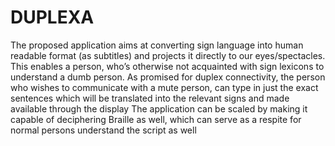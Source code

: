 # DUPLEXA
The proposed application aims at converting sign language into human readable format (as subtitles) and projects it directly to our eyes/spectacles. This enables a person, who’s otherwise not acquainted with sign lexicons to understand a dumb person. As promised for duplex connectivity, the person who wishes to communicate with a mute person, can type in just the exact sentences which will be translated into the relevant signs and made available through the display The application can be scaled by making it capable of deciphering Braille as well, which can serve as a respite for normal persons understand the script as well
